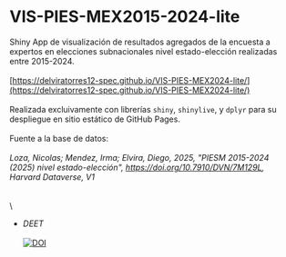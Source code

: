 # VIS-PIES-MEX2015-2024-lite

Shiny App de visualización de resultados agregados de la encuesta a expertos en elecciones subnacionales nivel estado-elección realizadas entre 2015-2024.\
\
[https://delviratorres12-spec.github.io/VIS-PIES-MEX2024-lite/](https://delviratorres12-spec.github.io/VIS-PIES-MEX2024-lite/) \
\
Realizada excluivamente con librerías `shiny`, `shinylive`, y `dplyr` para su despliegue en sitio estático de GitHub Pages.\
\
Fuente a la base de datos:\
\
*Loza, Nicolas; Mendez, Irma; Elvira, Diego, 2025, "PIESM 2015-2024 (2025) nivel estado-elección", https://doi.org/10.7910/DVN/7M129L, Harvard Dataverse, V1*\
\
\
\
- *DEET*\
\
[![DOI](https://zenodo.org/badge/1080817876.svg)](https://doi.org/10.5281/zenodo.17410655)